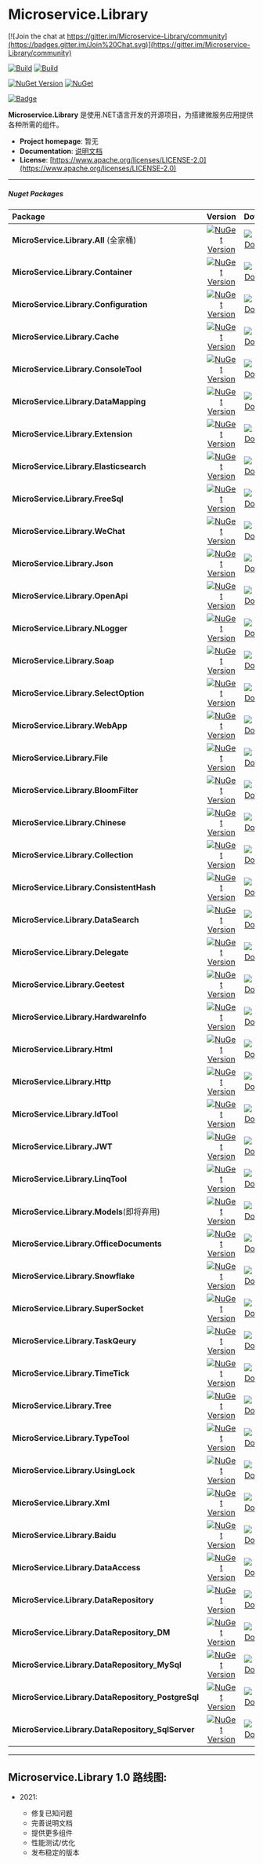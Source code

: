 



# Microservice.Library

[![Join the chat at https://gitter.im/Microservice-Library/community](https://badges.gitter.im/Join%20Chat.svg)](https://gitter.im/Microservice-Library/community)

[![Build](https://github.com/Lc3586/Microservice.Library/workflows/build/badge.svg)](https://github.com/Lc3586/Microservice.Library/actions?query=workflow%3Abuild)   [![Build](https://github.com/Lc3586/Microservice.Library/workflows/publish%20nuget%20packages/badge.svg)](https://github.com/Lc3586/Microservice.Library/actions?query=workflow%3Anuget-release)

[![NuGet Version](https://img.shields.io/nuget/v/MicroService.Library.All.svg?style=flat)](https://www.nuget.org/packages/MicroService.Library.All/)   [![NuGet](https://img.shields.io/nuget/dt/MicroService.Library.All.svg)](https://www.nuget.org/packages/MicroService.Library.All)

[![Badge](https://img.shields.io/badge/link-996.icu-red.svg)](https://996.icu/#/zh_CN)



**Microservice.Library** 是使用.NET语言开发的开源项目，为搭建微服务应用提供各种所需的组件。


- **Project homepage**:		暂无
- **Documentation**:		[说明文档](https://github.com/Lc3586/Microservice/blob/master/docs/.Net%20Core开发框架概述.docx)
- **License**: 				[https://www.apache.org/licenses/LICENSE-2.0](https://www.apache.org/licenses/LICENSE-2.0)

---

##### Nuget Packages

| Package           |                           Version                            |                           Download                           |
| :---------------- | :----------------------------------------------------------: | :----------------------------------------------------------: |
| **MicroService.Library.All** (全家桶)| [![NuGet Version](https://img.shields.io/nuget/vpre/MicroService.Library.All.svg?style=flat)](https://www.nuget.org/packages/MicroService.Library.All/) | [![NuGet Download](https://img.shields.io/nuget/dt/MicroService.Library.All.svg?style=flat)](https://www.nuget.org/packages/MicroService.Library.All/) |
| **MicroService.Library.Container** | [![NuGet Version](https://img.shields.io/nuget/vpre/MicroService.Library.Container.svg?style=flat)](https://www.nuget.org/packages/MicroService.Library.Container/) | [![NuGet Download](https://img.shields.io/nuget/dt/MicroService.Library.Container.svg?style=flat)](https://www.nuget.org/packages/MicroService.Library.Container/) |
| **MicroService.Library.Configuration** | [![NuGet Version](https://img.shields.io/nuget/vpre/MicroService.Library.Configuration.svg?style=flat)](https://www.nuget.org/packages/MicroService.Library.Configuration/) | [![NuGet Download](https://img.shields.io/nuget/dt/MicroService.Library.Configuration.svg?style=flat)](https://www.nuget.org/packages/MicroService.Library.Configuration/) |
| **MicroService.Library.Cache** | [![NuGet Version](https://img.shields.io/nuget/vpre/MicroService.Library.Cache.svg?style=flat)](https://www.nuget.org/packages/MicroService.Library.Cache/) | [![NuGet Download](https://img.shields.io/nuget/dt/MicroService.Library.Cache.svg?style=flat)](https://www.nuget.org/packages/MicroService.Library.Cache/) |
| **MicroService.Library.ConsoleTool** | [![NuGet Version](https://img.shields.io/nuget/vpre/MicroService.Library.ConsoleTool.svg?style=flat)](https://www.nuget.org/packages/MicroService.Library.ConsoleTool/) | [![NuGet Download](https://img.shields.io/nuget/dt/MicroService.Library.ConsoleTool.svg?style=flat)](https://www.nuget.org/packages/MicroService.Library.ConsoleTool/) |
| **MicroService.Library.DataMapping** | [![NuGet Version](https://img.shields.io/nuget/vpre/MicroService.Library.DataMapping.svg?style=flat)](https://www.nuget.org/packages/MicroService.Library.DataMapping/) | [![NuGet Download](https://img.shields.io/nuget/dt/MicroService.Library.DataMapping.svg?style=flat)](https://www.nuget.org/packages/MicroService.Library.DataMapping/) |
| **MicroService.Library.Extension** | [![NuGet Version](https://img.shields.io/nuget/vpre/MicroService.Library.Extension.svg?style=flat)](https://www.nuget.org/packages/MicroService.Library.Extension/) | [![NuGet Download](https://img.shields.io/nuget/dt/MicroService.Library.Extension.svg?style=flat)](https://www.nuget.org/packages/MicroService.Library.Extension/) |
| **MicroService.Library.Elasticsearch** | [![NuGet Version](https://img.shields.io/nuget/vpre/MicroService.Library.Elasticsearch.svg?style=flat)](https://www.nuget.org/packages/MicroService.Library.Elasticsearch/) | [![NuGet Download](https://img.shields.io/nuget/dt/MicroService.Library.Elasticsearch.svg?style=flat)](https://www.nuget.org/packages/MicroService.Library.Elasticsearch/) |
| **MicroService.Library.FreeSql** | [![NuGet Version](https://img.shields.io/nuget/vpre/MicroService.Library.FreeSql.svg?style=flat)](https://www.nuget.org/packages/MicroService.Library.FreeSql/) | [![NuGet Download](https://img.shields.io/nuget/dt/MicroService.Library.FreeSql.svg?style=flat)](https://www.nuget.org/packages/MicroService.Library.FreeSql/) |
| **MicroService.Library.WeChat** | [![NuGet Version](https://img.shields.io/nuget/vpre/MicroService.Library.WeChat.svg?style=flat)](https://www.nuget.org/packages/MicroService.Library.WeChat/) | [![NuGet Download](https://img.shields.io/nuget/dt/MicroService.Library.WeChat.svg?style=flat)](https://www.nuget.org/packages/MicroService.Library.WeChat/) |
| **MicroService.Library.Json** | [![NuGet Version](https://img.shields.io/nuget/vpre/MicroService.Library.Json.svg?style=flat)](https://www.nuget.org/packages/MicroService.Library.Json/) | [![NuGet Download](https://img.shields.io/nuget/dt/MicroService.Library.Json.svg?style=flat)](https://www.nuget.org/packages/MicroService.Library.Json/) |
| **MicroService.Library.OpenApi** | [![NuGet Version](https://img.shields.io/nuget/vpre/MicroService.Library.OpenApi.svg?style=flat)](https://www.nuget.org/packages/MicroService.Library.OpenApi/) | [![NuGet Download](https://img.shields.io/nuget/dt/MicroService.Library.OpenApi.svg?style=flat)](https://www.nuget.org/packages/MicroService.Library.OpenApi/) |
| **MicroService.Library.NLogger** | [![NuGet Version](https://img.shields.io/nuget/vpre/MicroService.Library.NLogger.svg?style=flat)](https://www.nuget.org/packages/MicroService.Library.NLogger/) | [![NuGet Download](https://img.shields.io/nuget/dt/MicroService.Library.NLogger.svg?style=flat)](https://www.nuget.org/packages/MicroService.Library.NLogger/) |
| **MicroService.Library.Soap** | [![NuGet Version](https://img.shields.io/nuget/vpre/MicroService.Library.Soap.svg?style=flat)](https://www.nuget.org/packages/MicroService.Library.Soap/) | [![NuGet Download](https://img.shields.io/nuget/dt/MicroService.Library.Soap.svg?style=flat)](https://www.nuget.org/packages/MicroService.Library.Soap/) |
| **MicroService.Library.SelectOption** | [![NuGet Version](https://img.shields.io/nuget/vpre/MicroService.Library.SelectOption.svg?style=flat)](https://www.nuget.org/packages/MicroService.Library.SelectOption/) | [![NuGet Download](https://img.shields.io/nuget/dt/MicroService.Library.SelectOption.svg?style=flat)](https://www.nuget.org/packages/MicroService.Library.SelectOption/) |
| **MicroService.Library.WebApp** | [![NuGet Version](https://img.shields.io/nuget/vpre/MicroService.Library.WebApp.svg?style=flat)](https://www.nuget.org/packages/MicroService.Library.WebApp/) | [![NuGet Download](https://img.shields.io/nuget/dt/MicroService.Library.WebApp.svg?style=flat)](https://www.nuget.org/packages/MicroService.Library.WebApp/) |
| **MicroService.Library.File** | [![NuGet Version](https://img.shields.io/nuget/vpre/MicroService.Library.File.svg?style=flat)](https://www.nuget.org/packages/MicroService.Library.File/) | [![NuGet Download](https://img.shields.io/nuget/dt/MicroService.Library.File.svg?style=flat)](https://www.nuget.org/packages/MicroService.Library.File/) |
| **MicroService.Library.BloomFilter** | [![NuGet Version](https://img.shields.io/nuget/vpre/MicroService.Library.BloomFilter.svg?style=flat)](https://www.nuget.org/packages/MicroService.Library.BloomFilter/) | [![NuGet Download](https://img.shields.io/nuget/dt/MicroService.Library.BloomFilter.svg?style=flat)](https://www.nuget.org/packages/MicroService.Library.BloomFilter/) |
| **MicroService.Library.Chinese** | [![NuGet Version](https://img.shields.io/nuget/vpre/MicroService.Library.Chinese.svg?style=flat)](https://www.nuget.org/packages/MicroService.Library.Chinese/) | [![NuGet Download](https://img.shields.io/nuget/dt/MicroService.Library.Chinese.svg?style=flat)](https://www.nuget.org/packages/MicroService.Library.Chinese/) |
| **MicroService.Library.Collection** | [![NuGet Version](https://img.shields.io/nuget/vpre/MicroService.Library.Collection.svg?style=flat)](https://www.nuget.org/packages/MicroService.Library.Collection/) | [![NuGet Download](https://img.shields.io/nuget/dt/MicroService.Library.Collection.svg?style=flat)](https://www.nuget.org/packages/MicroService.Library.Collection/) |
| **MicroService.Library.ConsistentHash** | [![NuGet Version](https://img.shields.io/nuget/vpre/MicroService.Library.ConsistentHash.svg?style=flat)](https://www.nuget.org/packages/MicroService.Library.ConsistentHash/) | [![NuGet Download](https://img.shields.io/nuget/dt/MicroService.Library.ConsistentHash.svg?style=flat)](https://www.nuget.org/packages/MicroService.Library.ConsistentHash/) |
| **MicroService.Library.DataSearch** | [![NuGet Version](https://img.shields.io/nuget/vpre/MicroService.Library.DataSearch.svg?style=flat)](https://www.nuget.org/packages/MicroService.Library.DataSearch/) | [![NuGet Download](https://img.shields.io/nuget/dt/MicroService.Library.DataSearch.svg?style=flat)](https://www.nuget.org/packages/MicroService.Library.DataSearch/) |
| **MicroService.Library.Delegate** | [![NuGet Version](https://img.shields.io/nuget/vpre/MicroService.Library.Delegate.svg?style=flat)](https://www.nuget.org/packages/MicroService.Library.Delegate/) | [![NuGet Download](https://img.shields.io/nuget/dt/MicroService.Library.Delegate.svg?style=flat)](https://www.nuget.org/packages/MicroService.Library.Delegate/) |
| **MicroService.Library.Geetest** | [![NuGet Version](https://img.shields.io/nuget/vpre/MicroService.Library.Geetest.svg?style=flat)](https://www.nuget.org/packages/MicroService.Library.Geetest/) | [![NuGet Download](https://img.shields.io/nuget/dt/MicroService.Library.Geetest.svg?style=flat)](https://www.nuget.org/packages/MicroService.Library.Geetest/) |
| **MicroService.Library.HardwareInfo** | [![NuGet Version](https://img.shields.io/nuget/vpre/MicroService.Library.HardwareInfo.svg?style=flat)](https://www.nuget.org/packages/MicroService.Library.HardwareInfo/) | [![NuGet Download](https://img.shields.io/nuget/dt/MicroService.Library.HardwareInfo.svg?style=flat)](https://www.nuget.org/packages/MicroService.Library.HardwareInfo/) |
| **MicroService.Library.Html** | [![NuGet Version](https://img.shields.io/nuget/vpre/MicroService.Library.Html.svg?style=flat)](https://www.nuget.org/packages/MicroService.Library.Html/) | [![NuGet Download](https://img.shields.io/nuget/dt/MicroService.Library.Html.svg?style=flat)](https://www.nuget.org/packages/MicroService.Library.Html/) |
| **MicroService.Library.Http** | [![NuGet Version](https://img.shields.io/nuget/vpre/MicroService.Library.Http.svg?style=flat)](https://www.nuget.org/packages/MicroService.Library.Http/) | [![NuGet Download](https://img.shields.io/nuget/dt/MicroService.Library.Http.svg?style=flat)](https://www.nuget.org/packages/MicroService.Library.Http/) |
| **MicroService.Library.IdTool** | [![NuGet Version](https://img.shields.io/nuget/vpre/MicroService.Library.IdTool.svg?style=flat)](https://www.nuget.org/packages/MicroService.Library.IdTool/) | [![NuGet Download](https://img.shields.io/nuget/dt/MicroService.Library.IdTool.svg?style=flat)](https://www.nuget.org/packages/MicroService.Library.IdTool/) |
| **MicroService.Library.JWT** | [![NuGet Version](https://img.shields.io/nuget/vpre/MicroService.Library.JWT.svg?style=flat)](https://www.nuget.org/packages/MicroService.Library.JWT/) | [![NuGet Download](https://img.shields.io/nuget/dt/MicroService.Library.JWT.svg?style=flat)](https://www.nuget.org/packages/MicroService.Library.JWT/) |
| **MicroService.Library.LinqTool** | [![NuGet Version](https://img.shields.io/nuget/vpre/MicroService.Library.LinqTool.svg?style=flat)](https://www.nuget.org/packages/MicroService.Library.LinqTool/) | [![NuGet Download](https://img.shields.io/nuget/dt/MicroService.Library.LinqTool.svg?style=flat)](https://www.nuget.org/packages/MicroService.Library.LinqTool/) |
| **MicroService.Library.Models**(即将弃用) | [![NuGet Version](https://img.shields.io/nuget/vpre/MicroService.Library.Models.svg?style=flat)](https://www.nuget.org/packages/MicroService.Library.Models/) | [![NuGet Download](https://img.shields.io/nuget/dt/MicroService.Library.Models.svg?style=flat)](https://www.nuget.org/packages/MicroService.Library.Models/) |
| **MicroService.Library.OfficeDocuments** | [![NuGet Version](https://img.shields.io/nuget/vpre/MicroService.Library.OfficeDocuments.svg?style=flat)](https://www.nuget.org/packages/MicroService.Library.OfficeDocuments/) | [![NuGet Download](https://img.shields.io/nuget/dt/MicroService.Library.OfficeDocuments.svg?style=flat)](https://www.nuget.org/packages/MicroService.Library.OfficeDocuments/) |
| **MicroService.Library.Snowflake** | [![NuGet Version](https://img.shields.io/nuget/vpre/MicroService.Library.Snowflake.svg?style=flat)](https://www.nuget.org/packages/MicroService.Library.Snowflake/) | [![NuGet Download](https://img.shields.io/nuget/dt/MicroService.Library.Snowflake.svg?style=flat)](https://www.nuget.org/packages/MicroService.Library.Snowflake/) |
| **MicroService.Library.SuperSocket** | [![NuGet Version](https://img.shields.io/nuget/vpre/MicroService.Library.SuperSocket.svg?style=flat)](https://www.nuget.org/packages/MicroService.Library.SuperSocket/) | [![NuGet Download](https://img.shields.io/nuget/dt/MicroService.Library.SuperSocket.svg?style=flat)](https://www.nuget.org/packages/MicroService.Library.SuperSocket/) |
| **MicroService.Library.TaskQeury** | [![NuGet Version](https://img.shields.io/nuget/vpre/MicroService.Library.TaskQeury.svg?style=flat)](https://www.nuget.org/packages/MicroService.Library.TaskQeury/) | [![NuGet Download](https://img.shields.io/nuget/dt/MicroService.Library.TaskQeury.svg?style=flat)](https://www.nuget.org/packages/MicroService.Library.TaskQeury/) |
| **MicroService.Library.TimeTick** | [![NuGet Version](https://img.shields.io/nuget/vpre/MicroService.Library.TimeTick.svg?style=flat)](https://www.nuget.org/packages/MicroService.Library.TimeTick/) | [![NuGet Download](https://img.shields.io/nuget/dt/MicroService.Library.TimeTick.svg?style=flat)](https://www.nuget.org/packages/MicroService.Library.TimeTick/) |
| **MicroService.Library.Tree** | [![NuGet Version](https://img.shields.io/nuget/vpre/MicroService.Library.Tree.svg?style=flat)](https://www.nuget.org/packages/MicroService.Library.Tree/) | [![NuGet Download](https://img.shields.io/nuget/dt/MicroService.Library.Tree.svg?style=flat)](https://www.nuget.org/packages/MicroService.Library.Tree/) |
| **MicroService.Library.TypeTool** | [![NuGet Version](https://img.shields.io/nuget/vpre/MicroService.Library.TypeTool.svg?style=flat)](https://www.nuget.org/packages/MicroService.Library.TypeTool/) | [![NuGet Download](https://img.shields.io/nuget/dt/MicroService.Library.TypeTool.svg?style=flat)](https://www.nuget.org/packages/MicroService.Library.TypeTool/) |
| **MicroService.Library.UsingLock** | [![NuGet Version](https://img.shields.io/nuget/vpre/MicroService.Library.UsingLock.svg?style=flat)](https://www.nuget.org/packages/MicroService.Library.UsingLock/) | [![NuGet Download](https://img.shields.io/nuget/dt/MicroService.Library.UsingLock.svg?style=flat)](https://www.nuget.org/packages/MicroService.Library.UsingLock/) |
| **MicroService.Library.Xml** | [![NuGet Version](https://img.shields.io/nuget/vpre/MicroService.Library.Xml.svg?style=flat)](https://www.nuget.org/packages/MicroService.Library.Xml/) | [![NuGet Download](https://img.shields.io/nuget/dt/MicroService.Library.Xml.svg?style=flat)](https://www.nuget.org/packages/MicroService.Library.Xml/) |
| **MicroService.Library.Baidu** | [![NuGet Version](https://img.shields.io/nuget/vpre/MicroService.Library.Baidu.svg?style=flat)](https://www.nuget.org/packages/MicroService.Library.Baidu/) | [![NuGet Download](https://img.shields.io/nuget/dt/MicroService.Library.Baidu.svg?style=flat)](https://www.nuget.org/packages/MicroService.Library.Baidu/) |
| **MicroService.Library.DataAccess** | [![NuGet Version](https://img.shields.io/nuget/vpre/MicroService.Library.DataAccess.svg?style=flat)](https://www.nuget.org/packages/MicroService.Library.DataAccess/) | [![NuGet Download](https://img.shields.io/nuget/dt/MicroService.Library.DataAccess.svg?style=flat)](https://www.nuget.org/packages/MicroService.Library.DataAccess/) |
| **MicroService.Library.DataRepository** | [![NuGet Version](https://img.shields.io/nuget/vpre/MicroService.Library.DataRepository.svg?style=flat)](https://www.nuget.org/packages/MicroService.Library.DataRepository/) | [![NuGet Download](https://img.shields.io/nuget/dt/MicroService.Library.DataRepository.svg?style=flat)](https://www.nuget.org/packages/MicroService.Library.DataRepository/) |
| **MicroService.Library.DataRepository_DM** | [![NuGet Version](https://img.shields.io/nuget/vpre/MicroService.Library.DataRepository_DM.svg?style=flat)](https://www.nuget.org/packages/MicroService.Library.DataRepository_DM/) | [![NuGet Download](https://img.shields.io/nuget/dt/MicroService.Library.DataRepository_DM.svg?style=flat)](https://www.nuget.org/packages/MicroService.Library.DataRepository_DM/) |
| **MicroService.Library.DataRepository_MySql** | [![NuGet Version](https://img.shields.io/nuget/vpre/MicroService.Library.DataRepository_MySql.svg?style=flat)](https://www.nuget.org/packages/MicroService.Library.DataRepository_MySql/) | [![NuGet Download](https://img.shields.io/nuget/dt/MicroService.Library.DataRepository_MySql.svg?style=flat)](https://www.nuget.org/packages/MicroService.Library.DataRepository_MySql/) |
| **MicroService.Library.DataRepository_PostgreSql** | [![NuGet Version](https://img.shields.io/nuget/vpre/MicroService.Library.DataRepository_PostgreSql.svg?style=flat)](https://www.nuget.org/packages/MicroService.Library.DataRepository_PostgreSql/) | [![NuGet Download](https://img.shields.io/nuget/dt/MicroService.Library.DataRepository_PostgreSql.svg?style=flat)](https://www.nuget.org/packages/MicroService.Library.DataRepository_PostgreSql/) |
| **MicroService.Library.DataRepository_SqlServer** | [![NuGet Version](https://img.shields.io/nuget/vpre/MicroService.Library.DataRepository_SqlServer.svg?style=flat)](https://www.nuget.org/packages/MicroService.Library.DataRepository_SqlServer/) | [![NuGet Download](https://img.shields.io/nuget/dt/MicroService.Library.DataRepository_SqlServer.svg?style=flat)](https://www.nuget.org/packages/MicroService.Library.DataRepository_SqlServer/) |

---

##  Microservice.Library 1.0 路线图:


- 2021:

  - 修复已知问题
  - 完善说明文档
  - 提供更多组件
  - 性能测试/优化
  - 发布稳定的版本